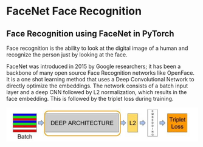# FaceNet Face Recognition
## Face Recognition using FaceNet in PyTorch

Face recognition is the ability to look at the digital image of a human and recognize the person just by looking at the face.

FaceNet was introduced in 2015 by Google researchers; it has been a backbone of many open source Face Recognition networks like OpenFace.
It is a one shot learning method that uses a Deep Convolutional Network to directly optimize the embeddings.
The network consists of a batch input layer and a deep CNN followed by L2 normalization, which results in the face embedding. 
This is followed by the triplet loss during training.

![FaceNet training](FaceNet.PNG)

